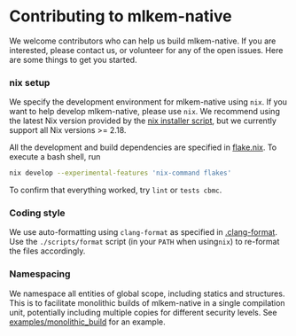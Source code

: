 [//]: # (SPDX-License-Identifier: CC-BY-4.0)

# Contributing to mlkem-native

We welcome contributors who can help us build mlkem-native. If you are interested, please contact us, or volunteer for
any of the open issues. Here are some things to get you started.

### nix setup

We specify the development environment for mlkem-native using `nix`. If you want to help develop mlkem-native, please
use `nix`. We recommend using the latest Nix version provided by the [nix installer
script](https://nixos.org/download/), but we currently support all Nix versions >= 2.18.

All the development and build dependencies are specified in [flake.nix](flake.nix). To execute a bash shell, run
```bash
nix develop --experimental-features 'nix-command flakes'
```

To confirm that everything worked, try `lint` or `tests cbmc`.

### Coding style

We use auto-formatting using `clang-format` as specified in [.clang-format](.clang-format). Use the `./scripts/format`
script (in your `PATH` when using`nix`) to re-format the files accordingly.

### Namespacing

We namespace all entities of global scope, including statics and structures. This is to facilitate monolithic builds of
mlkem-native in a single compilation unit, potentially including multiple copies for different security levels. See
[examples/monolithic_build](examples/monolithic_build) for an example.
